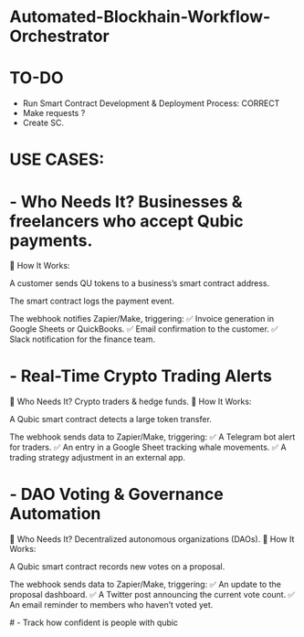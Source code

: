 # Automated-Blockhain-Workflow-Orchestrator

# TO-DO

- Run Smart Contract Development & Deployment Process: CORRECT
- Make requests ?
- Create SC.

# USE CASES:

# - Who Needs It? Businesses & freelancers who accept Qubic payments.
🔹 How It Works:

A customer sends QU tokens to a business’s smart contract address.

The smart contract logs the payment event.

The webhook notifies Zapier/Make, triggering:
✅ Invoice generation in Google Sheets or QuickBooks.
✅ Email confirmation to the customer.
✅ Slack notification for the finance team.

# - Real-Time Crypto Trading Alerts
👤 Who Needs It? Crypto traders & hedge funds.
🔹 How It Works:

A Qubic smart contract detects a large token transfer.

The webhook sends data to Zapier/Make, triggering:
✅ A Telegram bot alert for traders.
✅ An entry in a Google Sheet tracking whale movements.
✅ A trading strategy adjustment in an external app.

# - DAO Voting & Governance Automation
👤 Who Needs It? Decentralized autonomous organizations (DAOs).
🔹 How It Works:

A Qubic smart contract records new votes on a proposal.

The webhook sends data to Zapier/Make, triggering:
✅ An update to the proposal dashboard.
✅ A Twitter post announcing the current vote count.
✅ An email reminder to members who haven’t voted yet.

# - Track how confident is people with qubic



